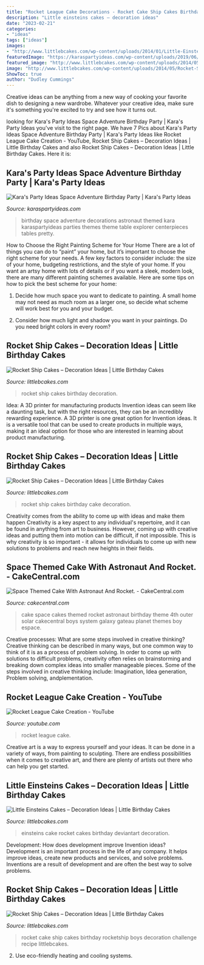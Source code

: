 ```yaml
---
title: "Rocket League Cake Decorations - Rocket Cake Ship Cakes Birthday Rocketship Boys Decoration Challenge Recipe Littlebcakes"
description: "Little einsteins cakes – decoration ideas"
date: "2023-02-21"
categories:
- "ideas"
tags: ["ideas"]
images:
- "http://www.littlebcakes.com/wp-content/uploads/2014/01/Little-Einsteins-Birthday-Cake-Decorations.jpg"
featuredImage: "https://karaspartyideas.com/wp-content/uploads/2019/06/Space-Adventure-Birthday-Party-via-Karas-Party-Ideas-KarasPartyIdeas.com11.jpeg"
featured_image: "http://www.littlebcakes.com/wp-content/uploads/2014/05/Rocket-Ship-Cakes.jpg"
image: "http://www.littlebcakes.com/wp-content/uploads/2014/05/Rocket-Ship-Cakes.jpg"
ShowToc: true
author: "Dudley Cummings"
---
```



Creative ideas can be anything from a new way of cooking your favorite dish to designing a new wardrobe. Whatever your creative idea, make sure it's something you're excited to try and see how it turns out.

	

		
looking for Kara&#039;s Party Ideas Space Adventure Birthday Party | Kara&#039;s Party Ideas you've visit to the right page. We have 7 Pics about Kara&#039;s Party Ideas Space Adventure Birthday Party | Kara&#039;s Party Ideas like Rocket League Cake Creation - YouTube, Rocket Ship Cakes – Decoration Ideas | Little Birthday Cakes and also Rocket Ship Cakes – Decoration Ideas | Little Birthday Cakes. Here it is:
		
    
## Kara&#039;s Party Ideas Space Adventure Birthday Party | Kara&#039;s Party Ideas

<img loading=lazy src="https://karaspartyideas.com/wp-content/uploads/2019/06/Space-Adventure-Birthday-Party-via-Karas-Party-Ideas-KarasPartyIdeas.com11.jpeg" onerror="this.onerror=null;this.src='https://tse3.mm.bing.net/th?id=OIP.81diPbMpXC1yTorjpW0ZTwHaLH&amp;pid=15.1';" alt="Kara&#039;s Party Ideas Space Adventure Birthday Party | Kara&#039;s Party Ideas">

_Source: karaspartyideas.com_

>birthday space adventure decorations astronaut themed kara karaspartyideas parties themes theme table explorer centerpieces tables pretty. 

	

How to Choose the Right Painting Scheme for Your Home
There are a lot of things you can do to “paint” your home, but it’s important to choose the right scheme for your needs. A few key factors to consider include: the size of your home, budgeting restrictions, and the style of your home. If you want an artsy home with lots of details or if you want a sleek, modern look, there are many different painting schemes available. Here are some tips on how to pick the best scheme for your home:
1. Decide how much space you want to dedicate to painting. A small home may not need as much room as a larger one, so decide what scheme will work best for you and your budget.

2. Consider how much light and shadow you want in your paintings. Do you need bright colors in every room?

    
## Rocket Ship Cakes – Decoration Ideas | Little Birthday Cakes

<img loading=lazy src="http://www.littlebcakes.com/wp-content/uploads/2014/05/Rocket-Ship-Cakes-Ideas.jpg" onerror="this.onerror=null;this.src='https://tse4.mm.bing.net/th?id=OIP.sK70nQMJqDeAibzj8IN5qgHaE9&amp;pid=15.1';" alt="Rocket Ship Cakes – Decoration Ideas | Little Birthday Cakes">

_Source: littlebcakes.com_

>rocket ship cakes birthday decoration. 

	

Idea: A 3D printer for manufacturing products
Invention ideas can seem like a daunting task, but with the right resources, they can be an incredibly rewarding experience. A 3D printer is one great option for Invention ideas. It is a versatile tool that can be used to create products in multiple ways, making it an ideal option for those who are interested in learning about product manufacturing.

    
## Rocket Ship Cakes – Decoration Ideas | Little Birthday Cakes

<img loading=lazy src="http://www.littlebcakes.com/wp-content/uploads/2014/05/Rocket-Ship-Birthday-Cakes.jpg" onerror="this.onerror=null;this.src='https://tse1.mm.bing.net/th?id=OIP.n786-P3Q6TvcDce-xWUkyAHaFj&amp;pid=15.1';" alt="Rocket Ship Cakes – Decoration Ideas | Little Birthday Cakes">

_Source: littlebcakes.com_

>rocket ship cakes birthday cake decoration. 

	

Creativity comes from the ability to come up with ideas and make them happen
Creativity is a key aspect to any individual's repertoire, and it can be found in anything from art to business. However, coming up with creative ideas and putting them into motion can be difficult, if not impossible. This is why creativity is so important - it allows for individuals to come up with new solutions to problems and reach new heights in their fields.

    
## Space Themed Cake With Astronaut And Rocket. - CakeCentral.com

<img loading=lazy src="https://cdn001.cakecentral.com/gallery/2015/03/900_865722lK8n_space-themed-cake-with-astronaut-and-rocket.jpg" onerror="this.onerror=null;this.src='https://tse4.mm.bing.net/th?id=OIP.yh_GshxnSl89qJlRjvsMUgHaJ4&amp;pid=15.1';" alt="Space Themed Cake With Astronaut And Rocket. - CakeCentral.com">

_Source: cakecentral.com_

>cake space cakes themed rocket astronaut birthday theme 4th outer solar cakecentral boys system galaxy gateau planet themes boy espace. 

	

Creative processes: What are some steps involved in creative thinking?
Creative thinking can be described in many ways, but one common way to think of it is as a process of problem solving. In order to come up with solutions to difficult problems, creativity often relies on brainstorming and breaking down complex ideas into smaller manageable pieces. Some of the steps involved in creative thinking include: Imagination, Idea generation, Problem solving, andplementation.

    
## Rocket League Cake Creation - YouTube

<img loading=lazy src="https://i.ytimg.com/vi/sBcZzCvqL2Q/maxresdefault.jpg" onerror="this.onerror=null;this.src='https://tse1.mm.bing.net/th?id=OIP.Zz-9nkbhDOpvgjRJGKRmgAHaEK&amp;pid=15.1';" alt="Rocket League Cake Creation - YouTube">

_Source: youtube.com_

>rocket league cake. 

	

Creative art is a way to express yourself and your ideas. It can be done in a variety of ways, from painting to sculpting. There are endless possibilities when it comes to creative art, and there are plenty of artists out there who can help you get started.

    
## Little Einsteins Cakes – Decoration Ideas | Little Birthday Cakes

<img loading=lazy src="http://www.littlebcakes.com/wp-content/uploads/2014/01/Little-Einsteins-Birthday-Cake-Decorations.jpg" onerror="this.onerror=null;this.src='https://tse2.mm.bing.net/th?id=OIP.uJZJ1bmPRLSGoXOHe1vvgAHaF1&amp;pid=15.1';" alt="Little Einsteins Cakes – Decoration Ideas | Little Birthday Cakes">

_Source: littlebcakes.com_

>einsteins cake rocket cakes birthday deviantart decoration. 

	

Development: How does development improve Invention ideas?
Development is an important process in the life of any company. It helps improve ideas, create new products and services, and solve problems. Inventions are a result of development and are often the best way to solve problems.

    
## Rocket Ship Cakes – Decoration Ideas | Little Birthday Cakes

<img loading=lazy src="http://www.littlebcakes.com/wp-content/uploads/2014/05/Rocket-Ship-Cakes.jpg" onerror="this.onerror=null;this.src='https://tse1.mm.bing.net/th?id=OIP.D4SyoXsEgB9d80R3J9ws6wHaFQ&amp;pid=15.1';" alt="Rocket Ship Cakes – Decoration Ideas | Little Birthday Cakes">

_Source: littlebcakes.com_

>rocket cake ship cakes birthday rocketship boys decoration challenge recipe littlebcakes. 

	

2. Use eco-friendly heating and cooling systems.

